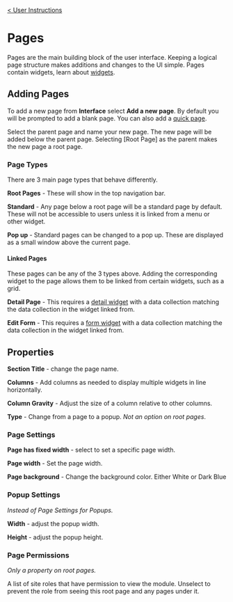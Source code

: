 [< User Instructions](../../Index.md)

# Pages

Pages are the main building block of the user interface. Keeping a logical page structure makes additions and changes to the UI simple. Pages contain widgets, learn about [widgets](../widgets/Widgets.md).

## Adding Pages

To add a new page from **Interface** select **Add a new page**. By default you will be prompted to add a blank page. You can also add a [quick page](quickPage/QuickPage.md).

Select the parent page and name your new page. The new page will be added below the parent page. Selecting [Root Page] as the parent makes the new page a root page.

### Page Types

There are 3 main page types that behave differently.

**Root Pages** - These will show in the top navigation bar.

**Standard** - Any page below a root page will be a standard page by default. These will not be accessible to users unless it is linked from a menu or other widget.

**Pop up** - Standard pages can be changed to a pop up. These are displayed as a small window above the current page.

#### Linked Pages

These pages can be any of the 3 types above. Adding the corresponding widget to the page allows them to be linked from certain widgets, such as a grid.

**Detail Page** - This requires a [detail widget](../widgets/detail/Detail.md) with a data collection matching the data collection in the widget linked from.

**Edit Form** - This requires a [form widget](../widgets/form/Form.md) with a data collection matching the data collection in the widget linked from.

## Properties

**Section Title** - change the page name.

**Columns** - Add columns as needed to display multiple widgets in line horizontally.

**Column Gravity** - Adjust the size of a column relative to other columns.

**Type** - Change from a page to a popup. _Not an option on root pages_.

### Page Settings

**Page has fixed width** - select to set a specific page width.

**Page width** - Set the page width.

**Page background** - Change the background color. Either White or Dark Blue

### Popup Settings

_Instead of Page Settings for Popups._

**Width** - adjust the popup width.

**Height** - adjust the popup height.

### Page Permissions

_Only a property on root pages._

A list of site roles that have permission to view the module. Unselect to prevent the role from seeing this root page and any pages under it.
